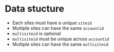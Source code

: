 # Data stucture

- Each sites must have a unique `siteid`
- Multiple sites can have the same `accountid`
- `multisiteid` is optional
- `multisiteid` must be unique across `accountid`
- Multiple sites can have the same `multisiteid`
